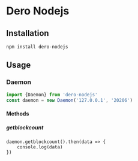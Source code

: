 # Dero Nodejs 

## Installation

``
npm install dero-nodejs
``

## Usage

### Daemon

```js
import {Daemon} from 'dero-nodejs'
const daemon = new Daemon('127.0.0.1', '20206')
```

#### Methods

##### getblockcount
```
daemon.getblockcount().then(data => {
    console.log(data)
})
```

